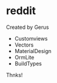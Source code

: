 # reddit

Created by Gerus 

- Customviews
- Vectors
- MaterialDesign
- OrmLite
- BuildTypes

Thnks!
